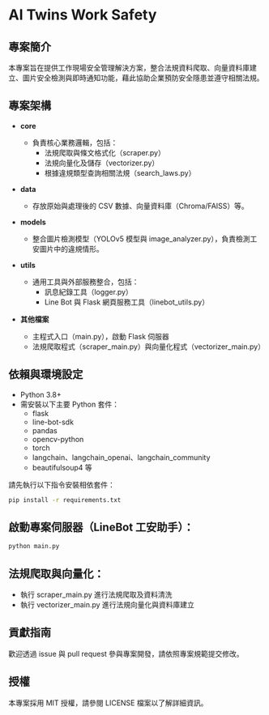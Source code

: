 # AI Twins Work Safety

## 專案簡介
本專案旨在提供工作現場安全管理解決方案，整合法規資料爬取、向量資料庫建立、圖片安全檢測與即時通知功能，藉此協助企業預防安全隱患並遵守相關法規。

## 專案架構
- **core**  
  - 負責核心業務邏輯，包括：  
    - 法規爬取與條文格式化（scraper.py）  
    - 法規向量化及儲存（vectorizer.py）  
    - 根據違規類型查詢相關法規（search_laws.py）
    
- **data**  
  - 存放原始與處理後的 CSV 數據、向量資料庫（Chroma/FAISS）等。

- **models**  
  - 整合圖片檢測模型（YOLOv5 模型與 image_analyzer.py），負責檢測工安圖片中的違規情形。

- **utils**  
  - 通用工具與外部服務整合，包括：  
    - 訊息紀錄工具（logger.py）  
    - Line Bot 與 Flask 網頁服務工具（linebot_utils.py）

- **其他檔案**  
  - 主程式入口（main.py），啟動 Flask 伺服器  
  - 法規爬取程式（scraper_main.py）與向量化程式（vectorizer_main.py）

## 依賴與環境設定
- Python 3.8+
- 需安裝以下主要 Python 套件：
  - flask
  - line-bot-sdk
  - pandas
  - opencv-python
  - torch
  - langchain、langchain_openai、langchain_community
  - beautifulsoup4 等

請先執行以下指令安裝相依套件：
```bash
pip install -r requirements.txt
```

## 啟動專案伺服器（LineBot 工安助手）：
```bash
python main.py
```

## 法規爬取與向量化：
- 執行 scraper_main.py 進行法規爬取及資料清洗
- 執行 vectorizer_main.py 進行法規向量化與資料庫建立

## 貢獻指南
歡迎透過 issue 與 pull request 參與專案開發，請依照專案規範提交修改。

## 授權
本專案採用 MIT 授權，請參閱 LICENSE 檔案以了解詳細資訊。
